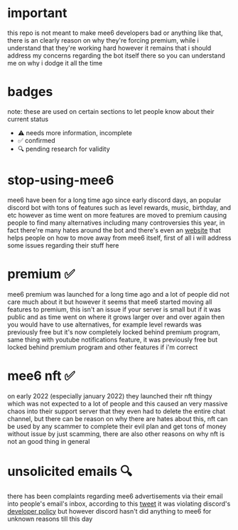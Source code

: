 # important
this repo is not meant to make mee6 developers bad or anything like that, there is an clearly reason on why they're forcing premium, while i understand that they're working hard however it remains that i should address my concerns regarding the bot itself there so you can understand me on why i dodge it all the time

# badges
note: these are used on certain sections to let people know about their current status
* ⚠ needs more information, incomplete
* ✅ confirmed
* 🔍 pending research for validity

# stop-using-mee6

mee6 have been for a long time ago since early discord days, an popular discord bot with tons of features such as level rewards, music, birthday, and etc however as time went on more features are moved to premium causing people to find many alternatives including many controversies this year, in fact there're many hates around the bot and there's even an [website](https://www.alternativestomee6.com/) that helps people on how to move away from mee6 itself, first of all i will address some issues regarding their stuff here

# premium ✅
mee6 premium was launched for a long time ago and a lot of people did not care much about it but however it seems that mee6 started moving all features to premium, this isn't an issue if your server is small but if it was public and as time went on where it grows larger over and over again then you would have to use alternatives, for example level rewards was previously free but it's now completely locked behind premium program, same thing with youtube notifications feature, it was previously free but locked behind premium program and other features if i'm correct

# mee6 nft ✅
on early 2022 (especially january 2022) they launched their nft thingy which was not expected to a lot of people and this caused an very massive chaos into their support server that they even had to delete the entire chat channel, but there can be reason on why there are hates about this, nft can be used by any scammer to complete their evil plan and get tons of money without issue by just scamming, there are also other reasons on why nft is not an good thing in general

# unsolicited emails 🔍
there has been complaints regarding mee6 advertisements via their email into people's email's inbox, according to this [tweet](https://twitter.com/panley01/status/1515487554107236353) it was violating discord's [developer policy](https://discord.com/developers/docs/policies-and-agreements/developer-policy) but however discord hasn't did anything to mee6 for unknown reasons till this day
